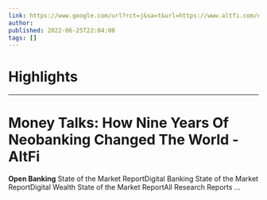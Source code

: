 ```yaml
---
link: https://www.google.com/url?rct=j&sa=t&url=https://www.altfi.com/events/money-talks-how-nine-years-of-neobanking-changed-the-world&ct=ga&cd=CAIyHzVmNjkxZDEzNTU2NWU1MTc6Y29tLmJyOnB0OkJSOkw&usg=AOvVaw2GjKIhvO0-4d8tHhE3dE8N
author:  
published: 2022-06-25T22:04:00
tags: []
---
```

# Highlights


---
# Money Talks: How Nine Years Of Neobanking Changed The World - AltFi
**Open Banking** State of the Market ReportDigital Banking State of the Market ReportDigital Wealth State of the Market ReportAll Research Reports ...